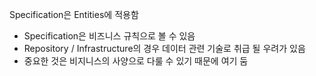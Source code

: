 Specification은 Entities에 적용함

- Specification은 비즈니스 규칙으로 볼 수 있음
- Repository / Infrastructure의 경우 데이터 관련 기술로 취급 될 우려가 있음
- 중요한 것은 비지니스의 사양으로 다룰 수 있기 때문에 여기 둠